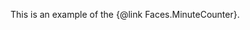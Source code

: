 This is an example of the {@link Faces.MinuteCounter}.

<div class="clock mt-5 mb-3"></div>

<script type="text/javascript">
	var el = document.querySelector('.clock');

	var clock = new FlipClock(el, new Date, {
		face: 'MinuteCounter'
	});
</script>
